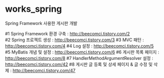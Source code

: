 # works_spring

Spring Framework 사용한 게시판 개발

#1 Spring Framework 환경 구축 : http://beecomci.tistory.com/2  
#2 Spring 프로젝트 생성 : http://beecomci.tistory.com/3
#3 MVC 패턴 : http://beecomci.tistory.com/4
#4 Log 설정 : http://beecomci.tistory.com/5
#5 MyBatis 개념 및 설정 : http://beecomci.tistory.com/6
#6 게시판 목록 페이지 : http://beecomci.tistory.com/8
#7 HandlerMethodArgumentResolver 설정 : http://beecomci.tistory.com/42
#8 게시판 글 등록 및 상세 페이지 & 글 수정 및 삭제 : http://beecomci.tistory.com/47
